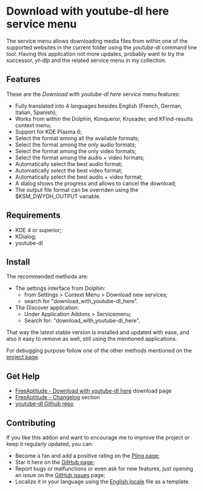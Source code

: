 # Download with youtube-dl here service menu

The service menu allows downloading media files from within one of the supported
websites in the current folder using the *youtube-dl* command line tool.
Having this application not more updates, probably want to try the successor,
*yt-dlp* and the related service menu in my collection.

## Features

These are the *Download with youtube-dl here* service menu features:
- Fully translated into 4 languages besides English
  (French, German, Italian, Spanish);
- Works from within the Dolphin, Konqueror, Krusader, and KFind-results context menu;
- Support for KDE Plasma 6;
- Select the format among all the available formats;
- Select the format among the only audio formats;
- Select the format among the only video formats;
- Select the format among the audio + video formats;
- Automatically select the best audio format;
- Automatically select the best video format;
- Automatically select the best audio + video format;
- A dialog shows the progress and allows to cancel the download;
- The output file format can be overriden using the $KSM_DWYDH_OUTPUT variable.

## Requirements

- KDE 4 or superior;
- KDialog;
- youtube-dl

## Install

The recommended methods are:
- The settings interface from Dolphin:
  * from Settings > Context Menu > Download new services;
  * search for "download_with_youtube-dl_here".
- The Discover application:
  * Under Application Addons > Servicemenu;
  * Search for: "download_with_youtube-dl_here".

That way the latest stable version is installed and updated with ease,
and also it easy to remove as well, still using the mentioned applications.

For debugging purpose follow one of the other methods mentioned on the [project page][installation].

## Get Help

- [FreeAptitude - Download with youtube-dl here][download] download page
- [FreeAptitude - Changelog][changelog] section
- [youtube-dl Github repo][youtube_dl]

## Contributing

If you like this addon and want to encourage me to improve the project or keep it
regularly updated, you can:
- Become a fan and add a positive rating on the [Pling page][pling];
- Star it here on the [GitHub page][github];
- Report bugs or malfunctions or even ask for new features, just opening an issue
  on the [GitHub issues][issues] page;
- Localize it in your language using the [English locale][locale] file as a template.

[download]: https://freeaptitude.altervista.org/downloads/download-with-youtube-dl-here.html "Download with youtube-dl here download page on FreeAptitude"
[changelog]: https://freeaptitude.altervista.org/downloads/download-with-youtube-dl-here.html#changelog "Download with youtube-dl here changelog on FreeAptitude"
[installation]: https://freeaptitude.altervista.org/downloads/download-with-youtube-dl-here.html#installation "Download with youtube-dl here installation on FreeAptitude"
[pling]: https://pling.com/p/1815615/ "Download with youtube-dl here page on Pling"
[github]: https://github.com/fabiomux/kde-servicemenus "KDE ServiceMenus page on GitHub"
[issues]: https://github.com/fabiomux/kde-servicemenus/issues "KDE ServiceMenus issues page on GitHub"
[locale]: https://github.com/fabiomux/kde-servicemenus/blob/main/_locale/download_with_youtube-dl_here/en.yaml "English localization file to use as template"
[contributing]: https://github.com/fabiomux/kde-servicemenus#contributing "How to contribute to the Download with youtube-dl here project"
[youtube_dl]: https://github.com/ytdl-org/youtube-dl "youtube-dl Github repo"
[§]: # "Generated by servicemenu_generator"
